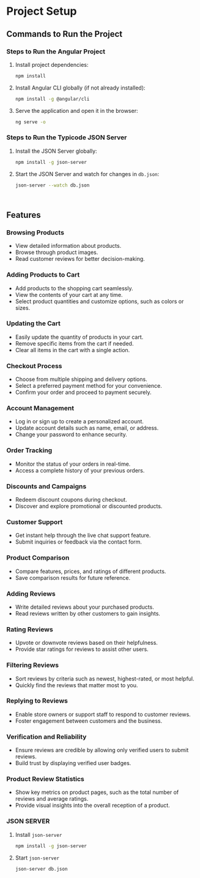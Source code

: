 # Project Setup

## Commands to Run the Project

### Steps to Run the Angular Project

1. Install project dependencies:
   ```bash
   npm install
   ```

2. Install Angular CLI globally (if not already installed):
   ```bash
   npm install -g @angular/cli
   ```

3. Serve the application and open it in the browser:
   ```bash
   ng serve -o
   ```

### Steps to Run the Typicode JSON Server

1. Install the JSON Server globally:
   ```bash
   npm install -g json-server
   ```

2. Start the JSON Server and watch for changes in `db.json`:
   ```bash
   json-server --watch db.json




## Features

### Browsing Products
- View detailed information about products.
- Browse through product images.
- Read customer reviews for better decision-making.

### Adding Products to Cart
- Add products to the shopping cart seamlessly.
- View the contents of your cart at any time.
- Select product quantities and customize options, such as colors or sizes.

### Updating the Cart
- Easily update the quantity of products in your cart.
- Remove specific items from the cart if needed.
- Clear all items in the cart with a single action.

###  Checkout Process
- Choose from multiple shipping and delivery options.
- Select a preferred payment method for your convenience.
- Confirm your order and proceed to payment securely.

###  Account Management
- Log in or sign up to create a personalized account.
- Update account details such as name, email, or address.
- Change your password to enhance security.

###  Order Tracking
- Monitor the status of your orders in real-time.
- Access a complete history of your previous orders.

### Discounts and Campaigns
- Redeem discount coupons during checkout.
- Discover and explore promotional or discounted products.

###  Customer Support
- Get instant help through the live chat support feature.
- Submit inquiries or feedback via the contact form.

### Product Comparison
- Compare features, prices, and ratings of different products.
- Save comparison results for future reference.

###  Adding Reviews
- Write detailed reviews about your purchased products.
- Read reviews written by other customers to gain insights.

###  Rating Reviews
- Upvote or downvote reviews based on their helpfulness.
- Provide star ratings for reviews to assist other users.

###  Filtering Reviews
- Sort reviews by criteria such as newest, highest-rated, or most helpful.
- Quickly find the reviews that matter most to you.

###  Replying to Reviews
- Enable store owners or support staff to respond to customer reviews.
- Foster engagement between customers and the business.

### Verification and Reliability
- Ensure reviews are credible by allowing only verified users to submit reviews.
- Build trust by displaying verified user badges.

###  Product Review Statistics
- Show key metrics on product pages, such as the total number of reviews and average ratings.
- Provide visual insights into the overall reception of a product.


###  JSON SERVER
1. Install `json-server`
   ```bash
   npm install -g json-server
   ```

2. Start `json-server`
   ```bash
   json-server db.json
   ```
